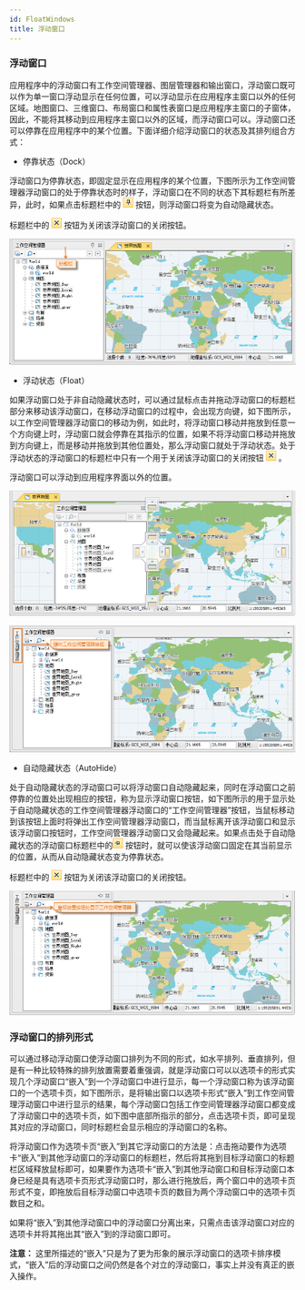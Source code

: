 ```yaml
---
id: FloatWindows
title: 浮动窗口
---
```

### 浮动窗口

应用程序中的浮动窗口有工作空间管理器、图层管理器和输出窗口，浮动窗口既可以作为单一窗口浮动显示在任何位置，可以浮动显示在应用程序主窗口以外的任何区域。地图窗口、三维窗口、布局窗口和属性表窗口是应用程序主窗口的子窗体，因此，不能将其移动到应用程序主窗口以外的区域，而浮动窗口可以。浮动窗口还可以停靠在应用程序中的某个位置。下面详细介绍浮动窗口的状态及其排列组合方式：

  * 停靠状态（Dock） 

浮动窗口为停靠状态，即固定显示在应用程序的某个位置，下图所示为工作空间管理器浮动窗口的处于停靠状态时的样子，浮动窗口在不同的状态下其标题栏有所差异，此时，如果点击标题栏中的
![](img/fixedButton.png) 按钮，则浮动窗口将变为自动隐藏状态。

标题栏中的 ![](img/closeButton.png) 按钮为关闭该浮动窗口的关闭按钮。

![](img/DockStatus.png)  
  
  
  * 浮动状态（Float） 

如果浮动窗口处于非自动隐藏状态时，可以通过鼠标点击并拖动浮动窗口的标题栏部分来移动该浮动窗口，在移动浮动窗口的过程中，会出现方向键，如下图所示，以工作空间管理器浮动窗口的移动为例，如此时，将浮动窗口移动并拖放到任意一个方向键上时，浮动窗口就会停靠在其指示的位置，如果不将浮动窗口移动并拖放到方向键上，而是移动并拖放到其他位置处，那么浮动窗口就处于浮动状态。处于浮动状态的浮动窗口的标题栏中只有一个用于关闭该浮动窗口的关闭按钮
![](img/closeButton.png) 。

浮动窗口可以浮动到应用程序界面以外的位置。

![](img/MoveStatus.png)  

![](img/FloatStatus.png)  

  * 自动隐藏状态（AutoHide） 

处于自动隐藏状态的浮动窗口可以将浮动窗口自动隐藏起来，同时在浮动窗口之前停靠的位置处出现相应的按钮，称为显示浮动窗口按钮，如下图所示的用于显示处于自动隐藏状态的工作空间管理器浮动窗口的“工作空间管理器”按钮，当鼠标移动到该按钮上面时将弹出工作空间管理器浮动窗口，而当鼠标离开该浮动窗口和显示该浮动窗口按钮时，工作空间管理器浮动窗口又会隐藏起来。如果点击处于自动隐藏状态的浮动窗口标题栏中的![](img/setFixedButton.png)
按钮时，就可以使该浮动窗口固定在其当前显示的位置，从而从自动隐藏状态变为停靠状态。

标题栏中的 ![](img/closeButton.png) 按钮为关闭该浮动窗口的关闭按钮。

![](img/ShowFloatWin.png)  
 
  
### 浮动窗口的排列形式

可以通过移动浮动窗口使浮动窗口排列为不同的形式，如水平排列、垂直排列，但是有一种比较特殊的排列放置需要着重强调，就是浮动窗口可以以选项卡的形式实现几个浮动窗口“嵌入”到一个浮动窗口中进行显示，每一个浮动窗口称为该浮动窗口的一个选项卡页，如下图所示，是将输出窗口以选项卡形式“嵌入”到工作空间管理浮动窗口中进行显示的结果，每个浮动窗口包括工作空间管理器浮动窗口都变成了浮动窗口中的选项卡页，如下图中底部所指示的部分，点击选项卡页，即可呈现其对应的浮动窗口，同时标题栏会显示相应的浮动窗口的名称。

将浮动窗口作为选项卡页“嵌入”到其它浮动窗口的方法是：点击拖动要作为选项卡“嵌入”到其他浮动窗口的浮动窗口的标题栏，然后将其拖到目标浮动窗口的标题栏区域释放鼠标即可，如果要作为选项卡“嵌入”到其他浮动窗口和目标浮动窗口本身已经是具有选项卡页形式浮动窗口时，那么进行拖放后，两个窗口中的选项卡页形式不变，即拖放后目标浮动窗口中选项卡页的数目为两个浮动窗口中的选项卡页数目之和。

如果将“嵌入”到其他浮动窗口中的浮动窗口分离出来，只需点击该浮动窗口对应的选项卡并将其拖出其“嵌入”到的浮动窗口即可。

**注意：**
这里所描述的“嵌入”只是为了更为形象的展示浮动窗口的选项卡排序模式，“嵌入”后的浮动窗口之间仍然是各个对立的浮动窗口，事实上并没有真正的嵌入操作。


